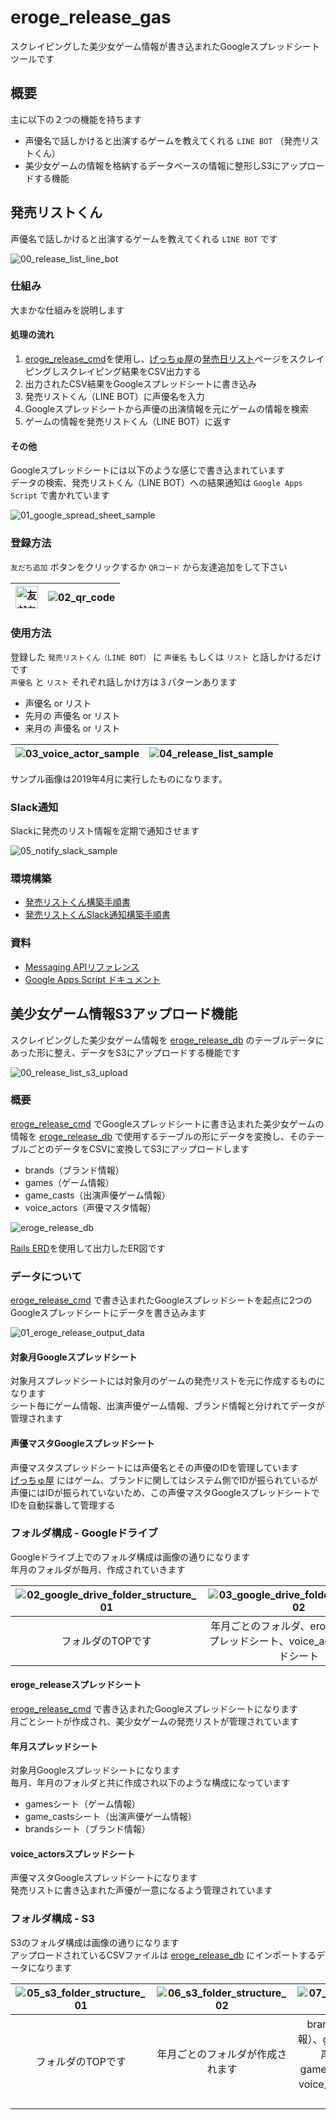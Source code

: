 # eroge_release_gas

スクレイピングした美少女ゲーム情報が書き込まれたGoogleスプレッドシートツールです

## 概要

主に以下の２つの機能を持ちます

- 声優名で話しかけると出演するゲームを教えてくれる `LINE BOT` （発売リストくん）
- 美少女ゲームの情報を格納するデータベースの情報に整形しS3にアップロードする機能

## 発売リストくん

声優名で話しかけると出演するゲームを教えてくれる `LINE BOT` です

![00_release_list_line_bot](https://raw.githubusercontent.com/dodonki1223/image_garage/master/eroge_release_gas/release_list_line_bot/readme/00_release_list_line_bot.png)

### 仕組み

大まかな仕組みを説明します

#### 処理の流れ

1. [eroge_release_cmd](https://github.com/dodonki1223/eroge_release_cmd)を使用し、[げっちゅ屋](http://www.getchu.com/top.html?gc=gc)の[発売日リスト](http://www.getchu.com/all/price.html?genre=pc_soft&year=2019&month=3&gage=&gall=all)ページをスクレイピングしスクレイピング結果をCSV出力する
2. 出力されたCSV結果をGoogleスプレッドシートに書き込み
3. 発売リストくん（LINE BOT）に声優名を入力
4. Googleスプレッドシートから声優の出演情報を元にゲームの情報を検索
5. ゲームの情報を発売リストくん（LINE BOT）に返す

#### その他

Googleスプレッドシートには以下のような感じで書き込まれています  
データの検索、発売リストくん（LINE BOT）への結果通知は `Google Apps Script` で書かれています

![01_google_spread_sheet_sample](https://raw.githubusercontent.com/dodonki1223/image_garage/master/eroge_release_gas/release_list_line_bot/readme/01_google_spread_sheet_sample.png)

### 登録方法

`友だち追加` ボタンをクリックするか `QRコード` から友達追加をして下さい

| <a href="https://line.me/R/ti/p/%40kox6824y"><img height="36" border="0" alt="友だち追加" src="https://scdn.line-apps.com/n/line_add_friends/btn/ja.png"></a> | ![02_qr_code](https://raw.githubusercontent.com/dodonki1223/image_garage/master/eroge_release_gas/release_list_line_bot/readme/02_qr_code.png) |
|:-------------------------------------------------------------------------------------------------------------------------------------------------------------:|:---------------------------------------------------------------------------------------------------------------------------------------:|

### 使用方法

登録した `発売リストくん（LINE BOT）` に `声優名` もしくは `リスト` と話しかけるだけです  
`声優名` と `リスト` それぞれ話しかけ方は３パターンあります

- 声優名 or リスト
- 先月の 声優名 or リスト
- 来月の 声優名 or リスト

| ![03_voice_actor_sample](https://raw.githubusercontent.com/dodonki1223/image_garage/master/eroge_release_gas/release_list_line_bot/readme/03_voice_actor_sample.png) | ![04_release_list_sample](https://raw.githubusercontent.com/dodonki1223/image_garage/master/eroge_release_gas/release_list_line_bot/readme/04_release_list_sample.png) |
|:--------------------------------------------------------------------------------------------------------------------------------------------------------------------:|:----------------------------------------------------------------------------------------------------------------------------------------------------------------------:|

サンプル画像は2019年4月に実行したものになります。

### Slack通知

Slackに発売のリスト情報を定期で通知させます

![05_notify_slack_sample](https://raw.githubusercontent.com/dodonki1223/image_garage/master/eroge_release_gas/release_list_line_bot/readme/05_notify_slack_sample.png)

### 環境構築

- [発売リストくん構築手順書](https://github.com/dodonki1223/eroge_release_gas/blob/master/documents/EROGE_RELEASE_LINE_BOT_CONSTRUCTION.md)
- [発売リストくんSlack通知構築手順書](https://github.com/dodonki1223/eroge_release_gas/blob/master/documents/NOTIFY_EROGE_RELEASE_SLACK_CONSTRUCTION.md)

### 資料

- [Messaging APIリファレンス](https://developers.line.biz/ja/reference/messaging-api/)
- [Google Apps Script ドキュメント](https://developers.google.com/apps-script/guides/services/quotas)

## 美少女ゲーム情報S3アップロード機能

スクレイピングした美少女ゲーム情報を [eroge_release_db](https://github.com/dodonki1223/eroge_release_db) のテーブルデータにあった形に整え、データをS3にアップロードする機能です

![00_release_list_s3_upload](https://raw.githubusercontent.com/dodonki1223/image_garage/master/eroge_release_gas/release_list_s3_upload/readme/00_release_list_s3_upload.png)

### 概要

[eroge_release_cmd](https://github.com/dodonki1223/eroge_release_cmd) でGoogleスプレッドシートに書き込まれた美少女ゲームの情報を [eroge_release_db](https://github.com/dodonki1223/eroge_release_db) で使用するテーブルの形にデータを変換し、そのテーブルごとのデータをCSVに変換してS3にアップロードします  

- brands（ブランド情報）
- games（ゲーム情報）
- game_casts（出演声優ゲーム情報）
- voice_actors（声優マスタ情報）

![eroge_release_db](https://raw.githubusercontent.com/dodonki1223/eroge_release_db/master/db/erd/eroge_release_db.png)

[Rails ERD](https://github.com/voormedia/rails-erd)を使用して出力したER図です

### データについて

[eroge_release_cmd](https://github.com/dodonki1223/eroge_release_cmd) で書き込まれたGoogleスプレッドシートを起点に2つのGoogleスプレッドシートにデータを書き込みます

![01_eroge_release_output_data](https://raw.githubusercontent.com/dodonki1223/image_garage/master/eroge_release_gas/release_list_s3_upload/readme/01_eroge_release_output_data.png)

#### 対象月Googleスプレッドシート

対象月スプレッドシートには対象月のゲームの発売リストを元に作成するものになります  
シート毎にゲーム情報、出演声優ゲーム情報、ブランド情報と分けれてデータが管理されます

#### 声優マスタGoogleスプレッドシート

声優マスタスプレッドシートには声優名とその声優のIDを管理しています  
[げっちゅ屋](http://www.getchu.com/top.html?gc=gc) にはゲーム、ブランドに関してはシステム側でIDが振られているが声優にはIDが振られていないため、この声優マスタGoogleスプレッドシートでIDを自動採番して管理する

### フォルダ構成 - Googleドライブ

Googleドライブ上でのフォルダ構成は画像の通りになります  
年月のフォルダが毎月、作成されていきます

| ![02_google_drive_folder_structure_01](https://raw.githubusercontent.com/dodonki1223/image_garage/master/eroge_release_gas/release_list_s3_upload/readme/02_google_drive_folder_structure_01.png) | ![03_google_drive_folder_structure_02](https://raw.githubusercontent.com/dodonki1223/image_garage/master/eroge_release_gas/release_list_s3_upload/readme/03_google_drive_folder_structure_02.png) | ![04_google_drive_folder_structure_03](https://raw.githubusercontent.com/dodonki1223/image_garage/master/eroge_release_gas/release_list_s3_upload/readme/04_google_drive_folder_structure_03.png) |
|:-------------------------------------------------------------------------------------------------------------------------------------------------------------------------------------------------:|:-------------------------------------------------------------------------------------------------------------------------------------------------------------------------------------------------:|:-------------------------------------------------------------------------------------------------------------------------------------------------------------------------------------------------:|
| フォルダのTOPです                                                                                                                                                                                 | 年月ごとのフォルダ、eroge_releaseスプレッドシート、voice_actorsスプレッドシート                                                                                                                   |  年月スプレッドシート                                                                                                                                                                             |


#### eroge_releaseスプレッドシート

[eroge_release_cmd](https://github.com/dodonki1223/eroge_release_cmd) で書き込まれたGoogleスプレッドシートになります  
月ごとシートが作成され、美少女ゲームの発売リストが管理されています

#### 年月スプレッドシート

対象月Googleスプレッドシートになります  
毎月、年月のフォルダと共に作成され以下のような構成になっています

- gamesシート（ゲーム情報）
- game_castsシート（出演声優ゲーム情報）
- brandsシート（ブランド情報）

#### voice_actorsスプレッドシート

声優マスタGoogleスプレッドシートになります  
発売リストに書き込まれた声優が一意になるよう管理されています

### フォルダ構成 - S3

S3のフォルダ構成は画像の通りになります  
アップロードされているCSVファイルは [eroge_release_db](https://github.com/dodonki1223/eroge_release_db) にインポートするデータになります  

| ![05_s3_folder_structure_01](https://raw.githubusercontent.com/dodonki1223/image_garage/master/eroge_release_gas/release_list_s3_upload/readme/05_s3_folder_structure_01.png) | ![06_s3_folder_structure_02](https://raw.githubusercontent.com/dodonki1223/image_garage/master/eroge_release_gas/release_list_s3_upload/readme/06_s3_folder_structure_02.png) | ![07_s3_folder_structure_03](https://raw.githubusercontent.com/dodonki1223/image_garage/master/eroge_release_gas/release_list_s3_upload/readme/07_s3_folder_structure_03.png) |
|:-----------------------------------------------------------------------------------------------------------------------------------------------------------------------------:|:-----------------------------------------------------------------------------------------------------------------------------------------------------------------------------:|:-----------------------------------------------------------------------------------------------------------------------------------------------------------------------------:|
| フォルダのTOPです                                                                                                                                                             | 年月ごとのフォルダが作成されます                                                                                                                                              |  brands.csv（ブランド情報）、game_casts.csv（出演声優ゲーム情報）、games.csv（ゲーム情報）、voice_actors.csv（声優マスタ情報）                                                |
